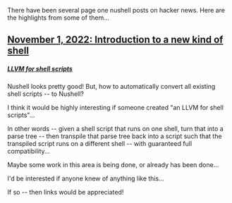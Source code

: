 
There have been several page one nushell posts on hacker news.  Here are
the highlights from some of them...

## [November 1, 2022: Introduction to a new kind of shell](https://news.ycombinator.com/item?id=33419944)

##### [LLVM for shell scripts](https://news.ycombinator.com/item?id=33433840)

Nushell looks pretty good!
But, how to automatically convert all existing shell scripts -- to Nushell?

I think it would be highly interesting if someone created "an LLVM for shell scripts"...

In other words -- given a shell script that runs on one shell, turn that into a parse tree -- then transpile that parse tree back into a script such that the transpiled script runs on a different shell -- with guaranteed full compatibility...

Maybe some work in this area is being done, or already has been done...

I'd be interested if anyone knew of anything like this...

If so -- then links would be appreciated!
